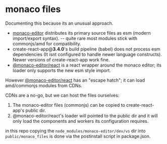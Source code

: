 # monaco files

Documenting this because its an unusual approach.

- [monaco-editor](https://microsoft.github.io/monaco-editor/) distributes its primary source files as esm (modern import/export syntax). -- quite rare most modules stick with commonjs/amd for compatibility.
- create-react-app@**3.4.0**'s build pipeline (babel) does not process esm dependencies (It isnt configured to handle newer language constructs). Newer versions of create-react-app work fine.
- [@monaco-editor/react](https://github.com/suren-atoyan/monaco-react) is a react wrapper around the monaco editor; its loader only supports the new esm style import.

However [@monaco-editor/react](https://github.com/suren-atoyan/monaco-react) has an "escape hatch"; it can load amd/commonjs modules from CDNs.

CDNs are a no-go, but we can host the files ourselves:

1. The monaco-editor files (commonjs) can be copied to create-react-app's public dir.
1. @monaco-editor/react's loader will pointed to the public dir and it will only load the components and workers its configuration requires.

in this repo copying the `node_modules/monaco-editor/dev/vs` dir into `public/monaco_files` is done via the postinstall script in package.json.
